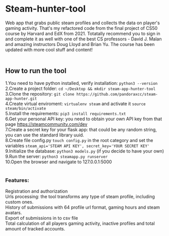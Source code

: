 # Steam-hunter-tool
Web app that grabs public steam profiles and collects the data on player's gaming activity. That's my refactored code from the final project of CS50 course by Harvard and EdX from 2021. Totatally recommend you to sign in and complete it as well with one of the best CS professors - David J. Malan and amazing instructors Doug Lloyd and Brian Yu. The course has been updated with more cool stuff and content!</br></br>

## How to run the tool
1.You need to have python installed, verify installation: `python3 --version`</br>
2.Create a project folder: `cd ~/Desktop && mkdir steam-app-hunter-tool`</br>
3.Clone the repository: `git clone https://github.com/pandoraxcc/steam-app-hunter.git`</br>
4.Create virtual enviroment: `virtualenv steam` and activate it `source steam/bin/activate`</br>
5.Install the requirements: `pip3 install requirements.txt`</br>
6.Get your personal API key: you need to obtain your own API key from that page https://steamcommunity.com/dev</br>
7.Create a secret key for your flask app: that could be any random string, you can use the standard library uuid.</br>
8.Create file config.py `touch config.py` in the root category and set the variables `steam_api='STEAM API KEY', secret_key='YOUR SECRET KEY'`<br>
9.Initialize the database: `python3 models.py` (if you decide to have your own)</br>
9.Run the server: `python3 steamapp.py runserver`</br>
10.Open the browser and navigate to 127.0.0.1:5000</br></br>

### Features:
Registration and authorization</br>
Urls processing: the tool transforms any type of steam profile, including custom ones.</br>
History of submissions with 64 profile url format, gaming hours and steam avatars.</br>
Export of submissions in to csv file</br>
Total calculation of all players gaming activity, inactive profiles and total amount of tracked accounts.</br>